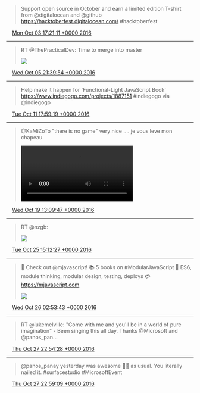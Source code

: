 > Support open source in October and earn a limited edition T-shirt from @digitalocean and @github https://hacktoberfest.digitalocean.com/ #hacktoberfest

<img src="/media/tweet.ico" width="12" /> [Mon Oct 03 17:21:11 +0000 2016](https://twitter.com/eduplessis/status/782993915158917122)

----

> RT @ThePracticalDev: Time to merge into master
>
> ![](/media/783783799557586944-CuCGiZQWAAEWnSS.jpg)

<img src="/media/tweet.ico" width="12" /> [Wed Oct 05 21:39:54 +0000 2016](https://twitter.com/eduplessis/status/783783799557586944)

----

> Help make it happen for 'Functional-Light JavaScript Book' https://www.indiegogo.com/projects/1887151 #indiegogo via @indiegogo

<img src="/media/tweet.ico" width="12" /> [Tue Oct 11 17:59:19 +0000 2016](https://twitter.com/eduplessis/status/785902616949567488)

----

> @KaMiZoTo "there is no game" very nice .... je vous leve mon chapeau.
>
> <video controls><source src="/media/788728855133552640-CvIgsVLWIAAvroI.mp4">Your browser does not support the video tag.</video>

<img src="/media/tweet.ico" width="12" /> [Wed Oct 19 13:09:47 +0000 2016](https://twitter.com/eduplessis/status/788728855133552640)

----

> RT @nzgb:
>
> ![](/media/790934052245209088-Cvng-6LWgAAYyTn.jpg)

<img src="/media/tweet.ico" width="12" /> [Tue Oct 25 15:12:27 +0000 2016](https://twitter.com/eduplessis/status/790934052245209088)

----

> 📢 Check out @mjavascript!
> 📚 5 books on #ModularJavaScript
> 👏 ES6, module thinking, modular design, testing, deploys
> 💳 https://mjavascript.com
>
> ![](/media/791110531641909248-CvqW1UlXYAIzyRh.jpg)

<img src="/media/tweet.ico" width="12" /> [Wed Oct 26 02:53:43 +0000 2016](https://twitter.com/eduplessis/status/791110531641909248)

----

> RT @lukemelville: "Come with me and you'll be in a world of pure imagination" - Been singing this all day. Thanks @Microsoft and @panos_pan…

<img src="/media/tweet.ico" width="12" /> [Thu Oct 27 22:54:28 +0000 2016](https://twitter.com/eduplessis/status/791775096813871104)

----

> @panos_panay yesterday was awesome 🙆🏼 as usual.  You literally nailed it.   #surfacestudio #MicrosoftEvent

<img src="/media/tweet.ico" width="12" /> [Thu Oct 27 22:59:09 +0000 2016](https://twitter.com/eduplessis/status/791776275933331456)